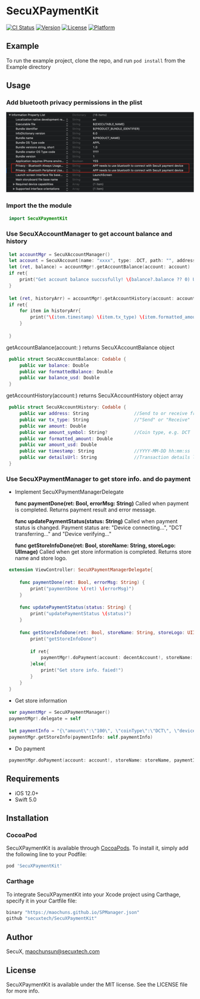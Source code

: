 # SecuXPaymentKit

[![CI Status](https://img.shields.io/travis/maochuns/SecuXPaymentKit.svg?style=flat)](https://travis-ci.org/maochuns/SecuXPaymentKit)
[![Version](https://img.shields.io/cocoapods/v/SecuXPaymentKit.svg?style=flat)](https://cocoapods.org/pods/SecuXPaymentKit)
[![License](https://img.shields.io/cocoapods/l/SecuXPaymentKit.svg?style=flat)](https://cocoapods.org/pods/SecuXPaymentKit)
[![Platform](https://img.shields.io/cocoapods/p/SecuXPaymentKit.svg?style=flat)](https://cocoapods.org/pods/SecuXPaymentKit)

## Example

To run the example project, clone the repo, and run `pod install` from the Example directory


## Usage

### Add bluetooth privacy permissions in the plist

![Screenshot](Readme_PlistImg.png)

### Import the the module

```swift 
 import SecuXPaymentKit
```

### Use SecuXAccountManager to get account balance and history

```swift
 let accountMgr = SecuXAccountManager()
 let account = SecuXAccount(name: "xxxx", type: .DCT, path: "", address: "", key: "")
 let (ret, balance) = accountMgr!.getAccountBalance(account: account)
 if ret{
     print("Get account balance succssfully! \(balance?.balance ?? 0) USD Balance = \(balance?.balance_usd ?? 0) Balance = \(balance?.formattedBalance ?? 0)")
 }
 
 let (ret, historyArr) = accountMgr!.getAccountHistory(account: account)
 if ret{
     for item in historyArr{
         print("\(item.timestamp) \(item.tx_type) \(item.formatted_amount) \(item.amount_usd) \(item.detailsUrl)")
     }
     
 }
```
getAccountBalance(account: ) returns SecuXAccountBalance object

```swift
 public struct SecuXAccountBalance: Codable {
     public var balance: Double
     public var formattedBalance: Double
     public var balance_usd: Double
 }
```
getAccountHistory(account:) returns SecuXAccountHistory object array

```swift
 public struct SecuXAccountHistory: Codable {
     public var address: String                 //Send to or receive from address
     public var tx_type: String                 //"Send" or "Receive"
     public var amount: Double
     public var amount_symbol: String?          //Coin type, e.g. DCT
     public var formatted_amount: Double
     public var amount_usd: Double
     public var timestamp: String               //YYYY-MM-DD hh:mm:ss
     public var detailsUrl: String              //Transaction details link
 }
 ```



### Use SecuXPaymentManager to get store info. and do payment

* Implement SecuXPaymentManagerDelegate

    **func paymentDone(ret: Bool, errorMsg: String)** 
    Called when payment is completed. Returns payment result and error message.

    **func updatePaymentStatus(status: String)** 
    Called when payment status is changed. Payment status are: "Device connecting...", "DCT transferring..." and "Device verifying..."
    
    **func getStoreInfoDone(ret: Bool, storeName: String, storeLogo: UIImage)**
    Called when get store information is completed. Returns store name and store logo.
    
```swift
 extension ViewController: SecuXPaymentManagerDelegate{
     
     func paymentDone(ret: Bool, errorMsg: String) {
         print("paymentDone \(ret) \(errorMsg)")
     }
     
     func updatePaymentStatus(status: String) {
         print("updatePaymentStatus \(status)")
     }
     
     func getStoreInfoDone(ret: Bool, storeName: String, storeLogo: UIImage) {
         print("getStoreInfoDone")
         
         if ret{
             paymentMgr!.doPayment(account: decentAccount!, storeName: storeName, paymentInfo: self.paymentInfo)
         }else{
             print("Get store info. faied!")
         }
     }
 }
```

* Get store information

```swift
 var paymentMgr = SecuXPaymentManager()
 paymentMgr!.delegate = self

 let paymentInfo = "{\"amount\":\"100\", \"coinType\":\"DCT\", \"deviceID\":\"4ab10000726b\"}"
 paymentMgr.getStoreInfo(paymentInfo: self.paymentInfo)
```

* Do payment

```swift
 paymentMgr.doPayment(account: account!, storeName: storeName, paymentInfo: self.paymentInfo)
```

## Requirements

* iOS 12.0+
* Swift 5.0

## Installation


### CocoaPod

SecuXPaymentKit is available through [CocoaPods](https://cocoapods.org). To install
it, simply add the following line to your Podfile:

```ruby
pod 'SecuXPaymentKit'
```

### Carthage

To integrate SecuXPaymentKit into your Xcode project using Carthage, specify it in your Cartfile file:

```ruby
binary "https://maochuns.github.io/SPManager.json"
github "secuxtech/SecuXPaymentKit"
```

## Author

SecuX, maochunsun@secuxtech.com

## License

SecuXPaymentKit is available under the MIT license. See the LICENSE file for more info.
